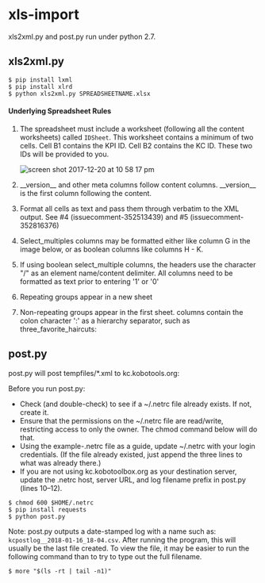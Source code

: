 # xls-import

xls2xml.py and post.py run under python 2.7.


## xls2xml.py

```
$ pip install lxml
$ pip install xlrd
$ python xls2xml.py SPREADSHEETNAME.xlsx
```

#### Underlying Spreadsheet Rules
1. The spreadsheet must include a worksheet (following all the content worksheets) called ```IDSheet```. This worksheet contains a minimum of two cells. Cell B1 contains the KPI ID. Cell B2 contains the KC ID. These two IDs will be provided to you.

    ![screen shot 2017-12-20 at 10 58 17 pm](https://user-images.githubusercontent.com/192568/34240033-6399f582-e5d9-11e7-9e0f-fd86c946e5a9.png)

1.  \_\_version\_\_ and other meta columns follow content columns. \_\_version\_\_ is the first column following the content.
1.  Format all cells as text and pass them through verbatim to the XML output. See #4 (issuecomment-352513439) and #5 (issuecomment-352816376)
1. Select_multiples columns may be formatted either like column G in the image below, or as boolean columns like columns H - K.
1. If using boolean select_multiple columns, the headers use the character "/" as an element name/content delimiter. All columns need to be formatted as text prior to entering '1' or '0'
1. Repeating groups appear in a new sheet
1. Non-repeating groups appear in the first sheet. columns contain the colon character ':' as a hierarchy separator, such as three_favorite_haircuts:



## post.py

post.py will post tempfiles/*.xml to kc.kobotools.org:

Before you run post.py:
- Check (and double-check) to see if a ~/.netrc file already exists. If not, create it.
- Ensure that the permissions on the ~/.netrc file are read/write, restricting access to only the owner. The chmod command below will do that.
- Using the example-.netrc file as a guide, update  ~/.netrc with your login credentials. (If the file already existed, just append the three lines to what was already there.)
- If you are not using kc.kobotoolbox.org as your destination server, update the .netrc host, server URL, and log filename prefix in post.py (lines 10–12).

```
$ chmod 600 $HOME/.netrc
$ pip install requests
$ python post.py
```

Note: post.py outputs a date-stamped log with a name such as: ```kcpostlog__2018-01-16_18-04.csv```. After running the program, this will usually be the last file created. To view the file, it may be easier to run the following command than to try to type out the full filename.
```
$ more "$(ls -rt | tail -n1)"
```
